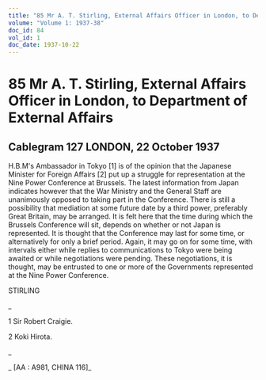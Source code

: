 ```yaml
---
title: "85 Mr A. T. Stirling, External Affairs Officer in London, to Department of External Affairs"
volume: "Volume 1: 1937-38"
doc_id: 84
vol_id: 1
doc_date: 1937-10-22
---
```


# 85 Mr A. T. Stirling, External Affairs Officer in London, to Department of External Affairs

## Cablegram 127 LONDON, 22 October 1937

H.B.M's Ambassador in Tokyo [1] is of the opinion that the Japanese Minister for Foreign Affairs [2] put up a struggle for representation at the Nine Power Conference at Brussels. The latest information from Japan indicates however that the War Ministry and the General Staff are unanimously opposed to taking part in the Conference. There is still a possibility that mediation at some future date by a third power, preferably Great Britain, may be arranged. It is felt here that the time during which the Brussels Conference will sit, depends on whether or not Japan is represented. It is thought that the Conference may last for some time, or alternatively for only a brief period. Again, it may go on for some time, with intervals either while replies to communications to Tokyo were being awaited or while negotiations were pending. These negotiations, it is thought, may be entrusted to one or more of the Governments represented at the Nine Power Conference.

STIRLING

_

1 Sir Robert Craigie.

2 Koki Hirota.

_

_ [AA : A981, CHINA 116]_
